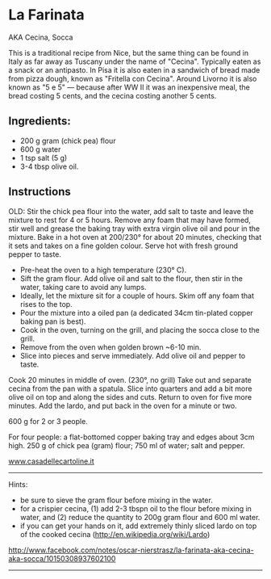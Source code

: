 # La Farinata

AKA Cecina, Socca

This is a traditional recipe from Nice, but the same thing can be found in Italy as far away as Tuscany under the name of "Cecina". Typically eaten as a snack or an antipasto. In Pisa it is also eaten in a sandwich of bread made from pizza dough, known as "Fritella con Cecina". Around Livorno it is also known as "5 e 5" — because after WW II it was an inexpensive meal, the bread costing 5 cents, and the cecina costing another 5 cents.

## Ingredients:

- 200 g gram (chick pea) flour
- 600 g water
- 1 tsp salt (5 g)
- 3-4 tbsp olive oil.

## Instructions

OLD: Stir the chick pea flour into the water, add salt to taste and leave the mixture to rest for 4 or 5 hours. Remove any foam that may have formed, stir well and grease the baking tray with extra virgin olive oil and pour in the mixture. Bake in a hot oven at 200/230° for about 20 minutes, checking that it sets and takes on a fine golden colour. Serve hot with fresh ground pepper to taste.

- Pre-heat the oven to a high temperature (230° C).
- Sift the gram flour. Add olive oil and salt to the flour, then stir in the water, taking care to avoid any lumps.
- Ideally, let the mixture sit for a couple of hours. Skim off any foam that rises to the top.
- Pour the mixture into a oiled pan (a dedicated 34cm tin-plated copper baking pan is best).
- Cook in the oven, turning on the grill, and placing the socca close to the grill.
- Remove from the oven when golden brown ~6-10 min.
- Slice into pieces and serve immediately. Add olive oil and pepper to taste.

Cook 20 minutes in middle of oven. (230°, no grill)
Take out and separate cecina from the pan with a spatula.
Slice into quarters and add a bit more olive oil on top and along the sides and cuts.
Return to oven for five more minutes.
Add the lardo, and put back in the oven for a minute or two. 

600 g for 2 or 3 people.

For four people: a flat-bottomed copper baking tray and edges about 3cm high. 250 g of chick pea (gram) flour; 750 ml of water; salt and pepper.

www.casadellecartoline.it

---

Hints:
- be sure to sieve the gram flour before mixing in the water.
- for a crispier cecina, (1) add 2-3 tbspn oil to the flour before mixing in water, and (2) reduce the quantity to 200g gram flour and 600 ml water.
- if you can get your hands on it, add extremely thinly sliced lardo on top of the cooked cecina (http://en.wikipedia.org/wiki/Lardo)

http://www.facebook.com/notes/oscar-nierstrasz/la-farinata-aka-cecina-aka-socca/10150308937602100

---
